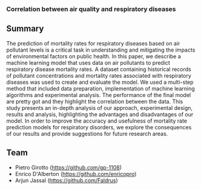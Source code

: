 ### Correlation between air quality and respiratory diseases

## Summary
The prediction of mortality rates for respiratory diseases
based on air pollutant levels is a critical task in understanding and mitigating the impacts of environmental factors on
public health. In this paper, we describe a machine learning model that uses data on air pollutants to predict respiratory disease mortality rates. A dataset containing historical
records of pollutant concentrations and mortality rates associated with respiratory diseases was used to create and evaluate the model. We used a multi-step method that included
data preparation, implementation of machine learning algorithms and experimental analysis. The performance of the final model are pretty got and they highlight the correlation
between the data. This study presents an in-depth analysis of our approach, experimental design, results and analysis,
highlighting the advantages and disadvantages of our model.
In order to improve the accuracy and usefulness of mortality
rate prediction models for respiratory disorders, we explore
the consequences of our results and provide suggestions for
future research areas.

## Team
- Pietro Girotto (https://github.com/gp-1108)
- Enrico D'Alberton (https://github.com/enricopro)
- Arjun Jassal (https://github.com/Faldrus)

